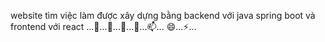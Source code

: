 website tìm việc làm được xây dựng bằng backend với java spring boot và frontend với react
...👋...👀...🌱...💞️...📫... 😄...⚡...
